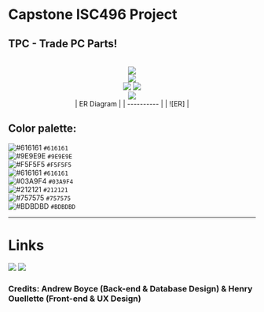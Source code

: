 # Capstone ISC496 Project
## TPC - Trade PC Parts!
<br/>
<div align="center">
<a href="https://github.com/aboyce3/BSTpc-ISC-496-/releases">
<img src = "https://flat.badgen.net/github/release/aboyce3/BSTpc-ISC-496-?cache=300"/></a>
<br/>
<a href="https://github.com/aboyce3/BSTpc-ISC-496-/issues">
<img src = "https://flat.badgen.net/github/issues/aboyce3/BSTpc-ISC-496-?cache=300"/></a>
<br/>

<a href="https://github.com/aboyce3/BSTpc-ISC-496-/commits">
<img src = "https://flat.badgen.net/github/commits/aboyce3/BSTpc-ISC-496-/main?cache=300"/></a>

<a href="https://github.com/aboyce3/BSTpc-ISC-496-/commits">
<img src = "https://flat.badgen.net/github/last-commit/aboyce3/BSTpc-ISC-496-/main"/></a>

<br/>
<a href="https://github.com/aboyce3/BSTpc-ISC-496-/graphs/contributors">
<img src = "https://flat.badgen.net/github/contributors/aboyce3/BSTpc-ISC-496-?cache=300"/></a>
</div>

<div align="center">
| ER Diagram |
| ---------- | 
| ![ER] | 
 </div>

## Color palette:

![#616161](https://via.placeholder.com/15/616161/000000?text=+) `#616161`<br />
![#9E9E9E](https://via.placeholder.com/15/9E9E9E/000000?text=+) `#9E9E9E`<br />
![#F5F5F5](https://via.placeholder.com/15/F5F5F5/000000?text=+) `#F5F5F5`<br />
![#616161](https://via.placeholder.com/15/212121/000000?text=+) `#616161`<br />
![#03A9F4](https://via.placeholder.com/15/03A9F4/000000?text=+) `#03A9F4`<br />
![#212121](https://via.placeholder.com/15/212121/000000?text=+) `#212121`<br />
![#757575](https://via.placeholder.com/15/757575/000000?text=+) `#757575`<br />
![#BDBDBD](https://via.placeholder.com/15/BDBDBD/000000?text=+) `#BDBDBD`<br />
<hr/>

# Links
[ER]: https://github.com/aboyce3/TPC-ISC-496-/blob/main/Diagrams/ER_TPC.png

<img src = "https://flat.badgen.net/github/tag/aboyce3/BSTpc-ISC-496-?cache=300"/>
<a href="https://discord.gg/dZCPrPA">
<img src = "https://flat.badgen.net/badge/icon/Join Our Discord?icon=discord&label"></a>

### Credits: Andrew Boyce (Back-end & Database Design) & Henry Ouellette (Front-end & UX Design)
